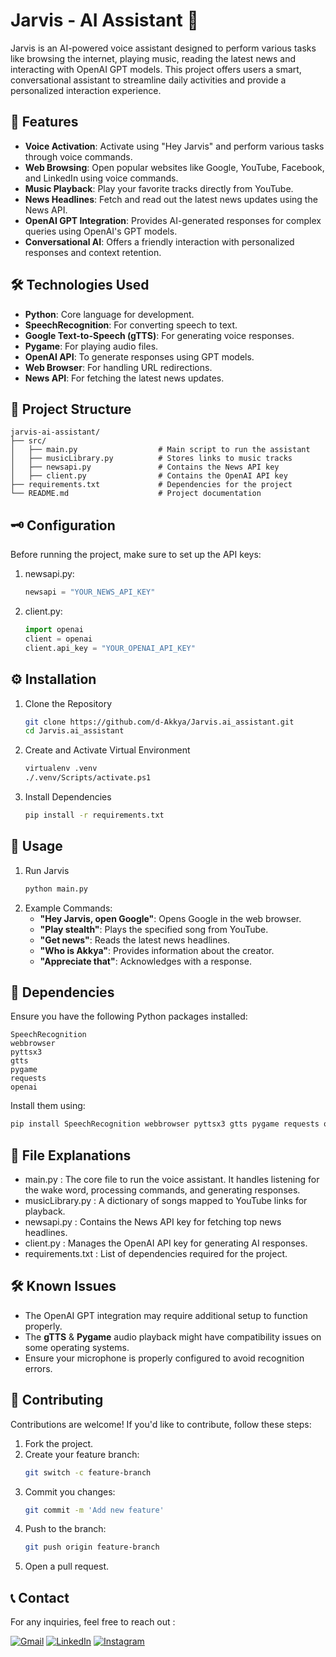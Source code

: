 # Jarvis - AI Assistant 🤖

Jarvis is an AI-powered voice assistant designed to perform various tasks like browsing the internet, playing music, reading the latest news and interacting with OpenAI GPT models. This project offers users a smart, conversational assistant to streamline daily activities and provide a personalized interaction experience.

## 🚀 Features
- **Voice Activation**: Activate using "Hey Jarvis" and perform various tasks through voice commands.
- **Web Browsing**: Open popular websites like Google, YouTube, Facebook, and LinkedIn using voice commands.
- **Music Playback**: Play your favorite tracks directly from YouTube.
- **News Headlines**: Fetch and read out the latest news updates using the News API.
- **OpenAI GPT Integration**: Provides AI-generated responses for complex queries using OpenAI's GPT models.
- **Conversational AI**: Offers a friendly interaction with personalized responses and context retention.

## 🛠️ Technologies Used
- **Python**: Core language for development.
- **SpeechRecognition**: For converting speech to text.
- **Google Text-to-Speech (gTTS)**: For generating voice responses.
- **Pygame**: For playing audio files.
- **OpenAI API**: To generate responses using GPT models.
- **Web Browser**: For handling URL redirections.
- **News API**: For fetching the latest news updates.

## 📂 Project Structure
```plaintext
jarvis-ai-assistant/
├── src/
│   ├── main.py                  # Main script to run the assistant
│   ├── musicLibrary.py          # Stores links to music tracks
│   ├── newsapi.py               # Contains the News API key
│   ├── client.py                # Contains the OpenAI API key
├── requirements.txt             # Dependencies for the project
└── README.md                    # Project documentation
```

## 🗝️ Configuration
Before running the project, make sure to set up the API keys:

1. newsapi.py:
   ```python
   newsapi = "YOUR_NEWS_API_KEY"
   ```
2. client.py:
   ```python
   import openai
   client = openai
   client.api_key = "YOUR_OPENAI_API_KEY"
   ```

## ⚙️ Installation
1. Clone the Repository
   ```bash
   git clone https://github.com/d-Akkya/Jarvis.ai_assistant.git
   cd Jarvis.ai_assistant
   ```
2. Create and Activate Virtual Environment
   ```bash
   virtualenv .venv
   ./.venv/Scripts/activate.ps1
   ```
4. Install Dependencies
   ```bash
   pip install -r requirements.txt
   ```

## 🧩 Usage
1. Run Jarvis
   ```bash
   python main.py
   ```
2. Example Commands:
   - **"Hey Jarvis, open Google"**: Opens Google in the web browser.
   - **"Play stealth"**: Plays the specified song from YouTube.
   - **"Get news"**: Reads the latest news headlines.
   - **"Who is Akkya"**: Provides information about the creator.
   - **"Appreciate that"**: Acknowledges with a response.

## 📌 Dependencies
Ensure you have the following Python packages installed:
```plaintext
SpeechRecognition
webbrowser
pyttsx3
gtts
pygame
requests
openai
```
Install them using:
```bash
pip install SpeechRecognition webbrowser pyttsx3 gtts pygame requests openai
```

## 📂 File Explanations
- main.py : The core file to run the voice assistant. It handles listening for the wake word, processing commands, and generating responses.
- musicLibrary.py : A dictionary of songs mapped to YouTube links for playback.
- newsapi.py : Contains the News API key for fetching top news headlines.
- client.py : Manages the OpenAI API key for generating AI responses.
- requirements.txt : List of dependencies required for the project.

## 🛠️ Known Issues
- The OpenAI GPT integration may require additional setup to function properly.
- The **gTTS** & **Pygame** audio playback might have compatibility issues on some operating systems.
- Ensure your microphone is properly configured to avoid recognition errors.

## 🤝 Contributing
Contributions are welcome! If you'd like to contribute, follow these steps:
1. Fork the project.
2. Create your feature branch:
   ```bash
   git switch -c feature-branch
   ```
3. Commit you changes:
   ```bash
   git commit -m 'Add new feature'
   ```
4. Push to the branch:
   ```bash
   git push origin feature-branch
   ```
5. Open a pull request.

## 📞 Contact
For any inquiries, feel free to reach out :

[![Gmail](https://img.shields.io/badge/Gmail-D14836?style=for-the-badge&logo=gmail&logoColor=white)](mailto:akhileshbamane26@gmail.com)
   [![LinkedIn](https://img.shields.io/badge/linkedin-%230077B5.svg?style=for-the-badge&logo=linkedin&logoColor=white)](https://www.linkedin.com/in/d-akkya/)
         [![Instagram](https://img.shields.io/badge/Instagram-%23E4405F.svg?style=for-the-badge&logo=Instagram&logoColor=white)](https://www.instagram.com/d_akkya_007/)
